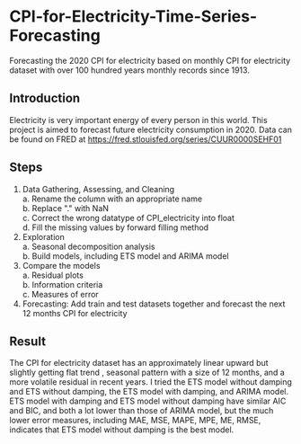 # CPI-for-Electricity-Time-Series-Forecasting
Forecasting the 2020 CPI for electricity based on monthly CPI for electricity dataset with over 100 hundred years monthly records since 1913.
## Introduction
Electricity is very important energy of every person in this world. This project is aimed to forecast future electricity consumption in 2020. Data can be found on FRED at https://fred.stlouisfed.org/series/CUUR0000SEHF01
## Steps
1. Data Gathering, Assessing, and Cleaning
<br>      a. Rename the column with an appropriate name
<br>      b. Replace "." with NaN
<br>      c. Correct the wrong datatype of CPI_electricity into float
<br>      d. Fill the missing values by forward filling method
2. Exploration
<br>      a. Seasonal decomposition analysis
<br>      b. Build models, including ETS model and ARIMA model
3. Compare the models
<br>      a. Residual plots
<br>      b. Information criteria
<br>      c. Measures of error
4. Forecasting: Add train and test datasets together and forecast the next 12 months CPI for electricity
## Result
The CPI for electricity dataset has an approximately linear upward but slightly getting flat trend , seasonal pattern with a size of 12 months, and a more volatile residual in recent years. I tried the ETS model without damping and ETS without damping, the ETS model with damping, and ARIMA model.
ETS model with damping and ETS model without damping have similar AIC and BIC, and both a lot lower than those of ARIMA model, but the much lower error measures, including MAE, MSE, MAPE, MPE, ME, RMSE, indicates that ETS model without damping is the best model. 
